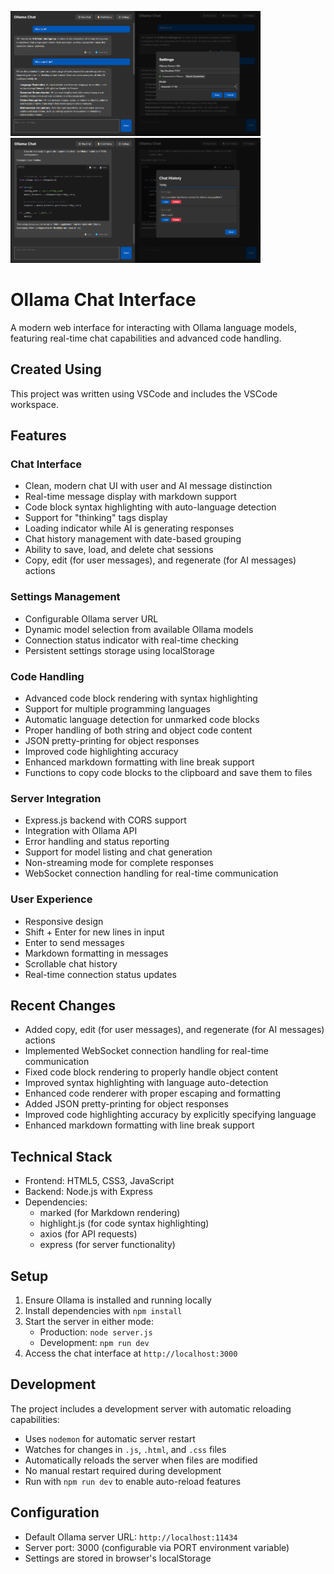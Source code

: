 <img src="screens/Screenshot 2025-02-19 081630.png" width="200" height="200"><img src="screens/Screenshot 2025-02-19 081703.png" width="200" height="200"><img src="screens/Screenshot 2025-02-19 081838.png" width="200" height="200"><img src="screens/Screenshot 2025-02-19 081852.png" width="200" height="200">

# Ollama Chat Interface

A modern web interface for interacting with Ollama language models, featuring real-time chat capabilities and advanced code handling.

## Created Using
This project was written using VSCode and includes the VSCode workspace.

## Features

### Chat Interface
- Clean, modern chat UI with user and AI message distinction
- Real-time message display with markdown support
- Code block syntax highlighting with auto-language detection
- Support for "thinking" tags display
- Loading indicator while AI is generating responses
- Chat history management with date-based grouping
- Ability to save, load, and delete chat sessions
- Copy, edit (for user messages), and regenerate (for AI messages) actions

### Settings Management
- Configurable Ollama server URL
- Dynamic model selection from available Ollama models
- Connection status indicator with real-time checking
- Persistent settings storage using localStorage

### Code Handling
- Advanced code block rendering with syntax highlighting
- Support for multiple programming languages
- Automatic language detection for unmarked code blocks
- Proper handling of both string and object code content
- JSON pretty-printing for object responses
- Improved code highlighting accuracy
- Enhanced markdown formatting with line break support
- Functions to copy code blocks to the clipboard and save them to files

### Server Integration
- Express.js backend with CORS support
- Integration with Ollama API
- Error handling and status reporting
- Support for model listing and chat generation
- Non-streaming mode for complete responses
- WebSocket connection handling for real-time communication

### User Experience
- Responsive design
- Shift + Enter for new lines in input
- Enter to send messages
- Markdown formatting in messages
- Scrollable chat history
- Real-time connection status updates

## Recent Changes
- Added copy, edit (for user messages), and regenerate (for AI messages) actions
- Implemented WebSocket connection handling for real-time communication
- Fixed code block rendering to properly handle object content
- Improved syntax highlighting with language auto-detection
- Enhanced code renderer with proper escaping and formatting
- Added JSON pretty-printing for object responses
- Improved code highlighting accuracy by explicitly specifying language
- Enhanced markdown formatting with line break support

## Technical Stack
- Frontend: HTML5, CSS3, JavaScript
- Backend: Node.js with Express
- Dependencies:
  - marked (for Markdown rendering)
  - highlight.js (for code syntax highlighting)
  - axios (for API requests)
  - express (for server functionality)

## Setup
1. Ensure Ollama is installed and running locally
2. Install dependencies with `npm install`
3. Start the server in either mode:
   - Production: `node server.js`
   - Development: `npm run dev`
4. Access the chat interface at `http://localhost:3000`

## Development
The project includes a development server with automatic reloading capabilities:
- Uses `nodemon` for automatic server restart
- Watches for changes in `.js`, `.html`, and `.css` files
- Automatically reloads the server when files are modified
- No manual restart required during development
- Run with `npm run dev` to enable auto-reload features

## Configuration
- Default Ollama server URL: `http://localhost:11434`
- Server port: 3000 (configurable via PORT environment variable)
- Settings are stored in browser's localStorage
